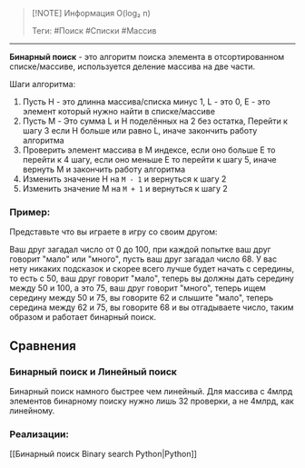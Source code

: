 > [!NOTE] Информация
> O(log₂ n)
> 
> Теги: #Поиск #Списки #Массив
---
**Бинарный поиск** - это алгоритм поиска элемента в отсортированном списке/массиве, используется деление массива на две части.

Шаги алгоритма:
1. Пусть H - это длинна массива/списка минус 1, L - это 0, E - это элемент который нужно найти в списке/массиве
2. Пусть M - Это сумма L и H поделённых на 2 без остатка, Перейти к шагу 3 если H больше или равно L, иначе закончить работу алгоритма
3. Проверить элемент массива в M индексе, если оно больше E то перейти к 4 шагу, если оно меньше E то перейти к шагу 5, иначе вернуть M и закончить работу алгоритма
4. Изменить значение H на `M - 1` и вернуться к шагу 2
5. Изменить значение M на `M + 1` и вернуться к шагу 2

### Пример:
Представьте что вы играете в игру со своим другом: 

Ваш друг загадал число от 0 до 100, при каждой попытке ваш друг говорит "мало" или "много", пусть ваш друг загадал число 68. У вас нету никаких подсказок и скорее всего лучше будет начать с середины, то есть с 50, ваш друг говорит "мало", теперь вы должны дать середину между 50 и 100, а это 75, ваш друг говорит "много", теперь ищем середину между 50 и 75, вы говорите 62 и слышите "мало", теперь середина между 62 и 75, вы говорите 68 и вы отгадываете число, таким образом и работает бинарный поиск.
## Сравнения
### Бинарный поиск и Линейный поиск
Бинарный поиск намного быстрее чем линейный. 
Для массива с 4млрд элементов бинарному поиску нужно лишь 32 проверки, а не 4млрд, как линейному.

### Реализации:
[[Бинарный поиск Binary search Python|Python]]